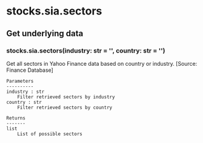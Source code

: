 # stocks.sia.sectors

## Get underlying data 
### stocks.sia.sectors(industry: str = '', country: str = '')

Get all sectors in Yahoo Finance data based on country or industry. [Source: Finance Database]

    Parameters
    ----------
    industry : str
        Filter retrieved sectors by industry
    country : str
        Filter retrieved sectors by country

    Returns
    -------
    list
        List of possible sectors
